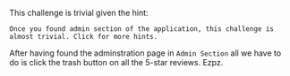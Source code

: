 This challenge is trivial given the hint:

```
Once you found admin section of the application, this challenge is almost trivial. Click for more hints.
```

After having found the adminstration page in `Admin Section` all we have to do
is click the trash button on all the 5-star reviews. Ezpz.
